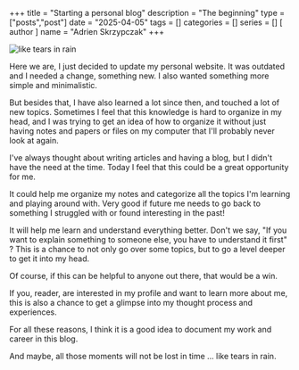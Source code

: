 +++
title = "Starting a personal blog"
description = "The beginning"
type = ["posts","post"]
date = "2025-04-05"
tags = []
categories = []
series = []
[ author ]
  name = "Adrien Skrzypczak"
+++

![like tears in rain](/img/eye.webp "Like tears in rain")

Here we are, I just decided to update my personal website. It was outdated and I needed a change, something new. I also wanted something more simple and minimalistic.

But besides that, I have also learned a lot since then, and touched a lot of new topics. Sometimes I feel that this knowledge is hard to organize in my head, and I was trying to get an idea of how to organize it without just having notes and papers or files on my computer that I'll probably never look at again.

I've always thought about writing articles and having a blog, but I didn't have the need at the time. Today I feel that this could be a great opportunity for me.

It could help me organize my notes and categorize all the topics I'm learning and playing around with. Very good if future me needs to go back to something I struggled with or found interesting in the past!

It will help me learn and understand everything better. Don't we say, "If you want to explain something to someone else, you have to understand it first" ? 
This is a chance to not only go over some topics, but to go a level deeper to get it into my head.

Of course, if this can be helpful to anyone out there, that would be a win.

If you, reader, are interested in my profile and want to learn more about me, this is also a chance to get a glimpse into my thought process and experiences.

For all these reasons, I think it is a good idea to document my work and career in this blog.

And maybe, all those moments will not be lost in time ... like tears in rain.
